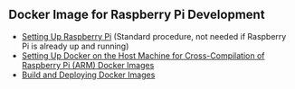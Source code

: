 ## Docker Image for Raspberry Pi Development

* [Setting Up Raspberry Pi](../Documentation/Manuals/SettingUpRaspberryPi.md) (Standard procedure, not needed if Raspberry Pi is already up and running)
* [Setting Up Docker on the Host Machine for Cross-Compilation of Raspberry Pi (ARM) Docker Images](../Documentation/Manuals/SettingUpDockerForBuild.md)
* [Build and Deploying Docker Images](../Documentation/Manuals/BuildingAndDeployingImages.md)
